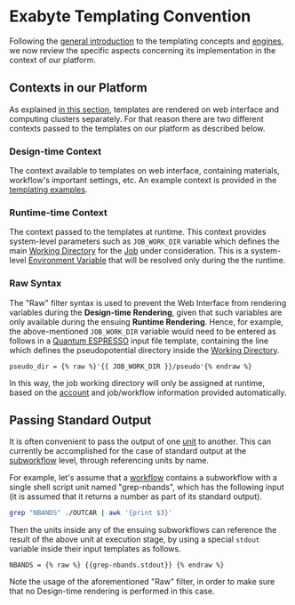 # Exabyte Templating Convention

Following the [general introduction](concept.md) to the templating concepts and [engines](jinja.md), we now review the specific aspects concerning its implementation in the context of our platform.

## Contexts in our Platform

As explained [in this section](concept.md#template-rendering), templates are rendered on web interface and computing clusters separately. For that reason there are two different contexts passed to the templates on our platform as described below.
 
### Design-time Context

The context available to templates on web interface, containing materials, workflow's important settings, etc. An example context is provided in the [templating examples](examples.md).

### Runtime-time Context

The context passed to the templates at runtime. This context provides system-level parameters such as `JOB_WORK_DIR` variable which defines the main [Working Directory](../../jobs-cli/batch-scripts/directories.md) for the [Job](../../jobs/overview.md) under consideration. This is a system-level [Environment Variable](../../jobs-cli/batch-scripts/directives.md#environment-variables) that will be resolved only during the the runtime.

### Raw Syntax

The "Raw" filter syntax is used to prevent the Web Interface from rendering variables during the **Design-time Rendering**, given that such variables are only available during the ensuing **Runtime Rendering**. Hence, for example, the above-mentioned `JOB_WORK_DIR` variable would need to be entered as follows in a [Quantum ESPRESSO](../../software-directory/modeling/quantum-espresso/overview.md) input file template, containing the line which defines the pseudopotential directory inside the [Working Directory](../../jobs-cli/batch-scripts/directories.md).

```jinja2
pseudo_dir = {% raw %}'{{ JOB_WORK_DIR }}/pseudo'{% endraw %}
```

In this way, the job working directory will only be assigned at runtime, based on the [account](../../accounts/overview.md) and job/workflow information provided automatically.

## Passing Standard Output

It is often convenient to pass the output of one [unit](../components/units.md) to another. This can currently be accomplished for the case of standard output at the [subworkflow](../components/subworkflows.md) level, through referencing units by name.

For example, let's assume that a [workflow](../overview.md) contains a subworkflow with a single shell script unit named "grep-nbands", which has the following input (it is assumed that it returns a number as part of its standard output).

```bash
grep "NBANDS" ./OUTCAR | awk '{print $3}'
```

Then the units inside any of the ensuing subworkflows can reference the result of the above unit at execution stage, by using a special `stdout` variable inside their input templates as follows.

```jinja2
NBANDS = {% raw %} {{grep-nbands.stdout}} {% endraw %} 
```

Note the usage of the aforementioned "Raw" filter, in order to make sure that no Design-time rendering is performed in this case.
